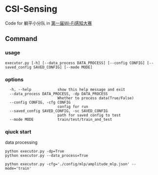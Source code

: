 # CSI-Sensing

Code for 躺平小分队 in [第一届Wi-Fi感知大赛](https://competition.huaweicloud.com/information/1000041958/introduction)



## Command

### usage

```shell
executor.py [-h] [--data_process DATA_PROCESS] [--config CONFIG] [--saved_config SAVED_CONFIG] [--mode MODE]
```

### options

```shell
  -h, --help            show this help message and exit
  --data_process DATA_PROCESS, -dp DATA_PROCESS
                        Whether to process data(True/False)
  --config CONFIG, -cfg CONFIG
                        config for run
  --saved_config SAVED_CONFIG, -sc SAVED_CONFIG
                        path for saved config to test
  --mode MODE           train/test/train_and_test
```

### qiuck start

data processing

```shell
python executor.py -dp=True
python executor.py --data_process=True
```

```shell
python executor.py -cfg='./config/mlp/amplitude_mlp.json' --mode='train'
```

